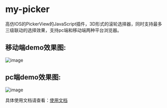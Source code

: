 # my-picker
高仿IOS的PickerView的JavaScript插件，3D形式的滚轮选择器，同时支持最多三级联动的选择效果，支持pc端和移动端两种平台浏览器。

移动端demo效果图:
-
![image](https://github.com/laden666666/my-picker/blob/master/docs/images/mobileDemo.gif)

pc端demo效果图:
-
![image](https://github.com/laden666666/my-picker/blob/master/docs/images/pcDemo.gif)

具体使用文档请查看：[使用文档](https://github.com/laden666666/my-picker/blob/master/docs/doc.md)